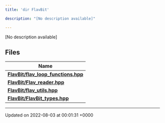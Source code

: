 ```yaml
---
title: 'dir FlavBit'

description: "[No description available]"

---
```







[No description available]

## Files

| Name           |
| -------------- |
| **[FlavBit/flav_loop_functions.hpp](/documentation/code/main/files/flav__loop__functions_8hpp/#file-flav-loop-functions.hpp)**  |
| **[FlavBit/Flav_reader.hpp](/documentation/code/main/files/flav__reader_8hpp/#file-flav-reader.hpp)**  |
| **[FlavBit/flav_utils.hpp](/documentation/code/main/files/flav__utils_8hpp/#file-flav-utils.hpp)**  |
| **[FlavBit/FlavBit_types.hpp](/documentation/code/main/files/flavbit__types_8hpp/#file-flavbit-types.hpp)**  |






-------------------------------

Updated on 2022-08-03 at 00:01:31 +0000
